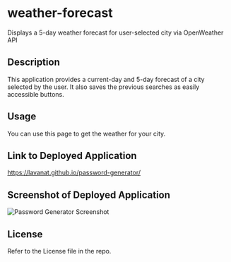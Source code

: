 # weather-forecast
Displays a 5-day weather forecast for user-selected city via OpenWeather API

## Description

This application provides a current-day and 5-day forecast of a city selected by the user. It also saves the previous searches as easily accessible buttons.

## Usage

You can use this page to get the weather for your city.

## Link to Deployed Application

https://lavanat.github.io/password-generator/

## Screenshot of Deployed Application
![Password Generator Screenshot](./Password-Generator-Screenshot.png)

## License

Refer to the License file in the repo.
